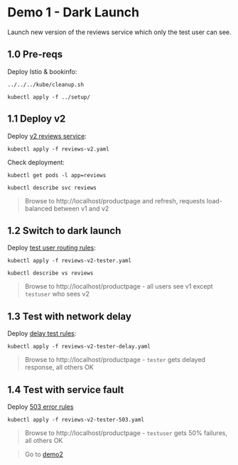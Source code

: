 # Demo 1 - Dark Launch

Launch new version of the reviews service which only the test user can see.

## 1.0 Pre-reqs

Deploy Istio & bookinfo:

```
../../../kube/cleanup.sh

kubectl apply -f ../setup/
```

## 1.1 Deploy v2

Deploy [v2 reviews service](./reviews-v2.yaml):

```
kubectl apply -f reviews-v2.yaml
```

Check deployment:

```
kubectl get pods -l app=reviews

kubectl describe svc reviews
```

> Browse to http://localhost/productpage and refresh, requests load-balanced between v1 and v2

## 1.2 Switch to dark launch

Deploy [test user routing rules](./reviews-v2-tester.yaml):

```
kubectl apply -f reviews-v2-tester.yaml

kubectl describe vs reviews
```

> Browse to http://localhost/productpage - all users see v1 except `testuser` who sees v2


## 1.3 Test with network delay

Deploy [delay test rules](./reviews-v2-tester-delay.yaml):

```
kubectl apply -f reviews-v2-tester-delay.yaml
```

> Browse to http://localhost/productpage - `tester` gets delayed response, all others OK

## 1.4 Test with service fault

Deploy [503 error rules](./reviews-v2-tester-503.yaml)

```
kubectl apply -f reviews-v2-tester-503.yaml
```

> Browse to http://localhost/productpage -  `testuser` gets 50% failures, all others OK

> Go to [demo2](../demo2/README.md)